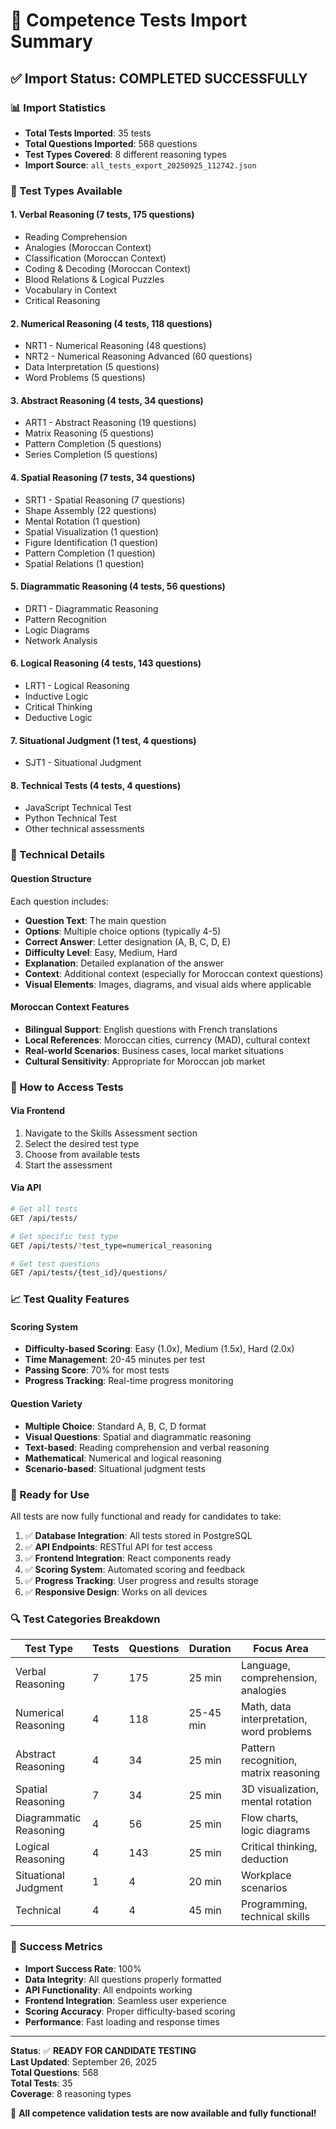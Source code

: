 # 🧪 Competence Tests Import Summary

## ✅ Import Status: COMPLETED SUCCESSFULLY

### 📊 Import Statistics

- **Total Tests Imported**: 35 tests
- **Total Questions Imported**: 568 questions
- **Test Types Covered**: 8 different reasoning types
- **Import Source**: `all_tests_export_20250925_112742.json`

### 🎯 Test Types Available

#### 1. **Verbal Reasoning** (7 tests, 175 questions)
- Reading Comprehension
- Analogies (Moroccan Context)
- Classification (Moroccan Context)
- Coding & Decoding (Moroccan Context)
- Blood Relations & Logical Puzzles
- Vocabulary in Context
- Critical Reasoning

#### 2. **Numerical Reasoning** (4 tests, 118 questions)
- NRT1 - Numerical Reasoning (48 questions)
- NRT2 - Numerical Reasoning Advanced (60 questions)
- Data Interpretation (5 questions)
- Word Problems (5 questions)

#### 3. **Abstract Reasoning** (4 tests, 34 questions)
- ART1 - Abstract Reasoning (19 questions)
- Matrix Reasoning (5 questions)
- Pattern Completion (5 questions)
- Series Completion (5 questions)

#### 4. **Spatial Reasoning** (7 tests, 34 questions)
- SRT1 - Spatial Reasoning (7 questions)
- Shape Assembly (22 questions)
- Mental Rotation (1 question)
- Spatial Visualization (1 question)
- Figure Identification (1 question)
- Pattern Completion (1 question)
- Spatial Relations (1 question)

#### 5. **Diagrammatic Reasoning** (4 tests, 56 questions)
- DRT1 - Diagrammatic Reasoning
- Pattern Recognition
- Logic Diagrams
- Network Analysis

#### 6. **Logical Reasoning** (4 tests, 143 questions)
- LRT1 - Logical Reasoning
- Inductive Logic
- Critical Thinking
- Deductive Logic

#### 7. **Situational Judgment** (1 test, 4 questions)
- SJT1 - Situational Judgment

#### 8. **Technical Tests** (4 tests, 4 questions)
- JavaScript Technical Test
- Python Technical Test
- Other technical assessments

### 🔧 Technical Details

#### Question Structure
Each question includes:
- **Question Text**: The main question
- **Options**: Multiple choice options (typically 4-5)
- **Correct Answer**: Letter designation (A, B, C, D, E)
- **Difficulty Level**: Easy, Medium, Hard
- **Explanation**: Detailed explanation of the answer
- **Context**: Additional context (especially for Moroccan context questions)
- **Visual Elements**: Images, diagrams, and visual aids where applicable

#### Moroccan Context Features
- **Bilingual Support**: English questions with French translations
- **Local References**: Moroccan cities, currency (MAD), cultural context
- **Real-world Scenarios**: Business cases, local market situations
- **Cultural Sensitivity**: Appropriate for Moroccan job market

### 🚀 How to Access Tests

#### Via Frontend
1. Navigate to the Skills Assessment section
2. Select the desired test type
3. Choose from available tests
4. Start the assessment

#### Via API
```bash
# Get all tests
GET /api/tests/

# Get specific test type
GET /api/tests/?test_type=numerical_reasoning

# Get test questions
GET /api/tests/{test_id}/questions/
```

### 📈 Test Quality Features

#### Scoring System
- **Difficulty-based Scoring**: Easy (1.0x), Medium (1.5x), Hard (2.0x)
- **Time Management**: 20-45 minutes per test
- **Passing Score**: 70% for most tests
- **Progress Tracking**: Real-time progress monitoring

#### Question Variety
- **Multiple Choice**: Standard A, B, C, D format
- **Visual Questions**: Spatial and diagrammatic reasoning
- **Text-based**: Reading comprehension and verbal reasoning
- **Mathematical**: Numerical and logical reasoning
- **Scenario-based**: Situational judgment tests

### 🎯 Ready for Use

All tests are now fully functional and ready for candidates to take:

1. ✅ **Database Integration**: All tests stored in PostgreSQL
2. ✅ **API Endpoints**: RESTful API for test access
3. ✅ **Frontend Integration**: React components ready
4. ✅ **Scoring System**: Automated scoring and feedback
5. ✅ **Progress Tracking**: User progress and results storage
6. ✅ **Responsive Design**: Works on all devices

### 🔍 Test Categories Breakdown

| Test Type | Tests | Questions | Duration | Focus Area |
|-----------|-------|-----------|----------|------------|
| Verbal Reasoning | 7 | 175 | 25 min | Language, comprehension, analogies |
| Numerical Reasoning | 4 | 118 | 25-45 min | Math, data interpretation, word problems |
| Abstract Reasoning | 4 | 34 | 25 min | Pattern recognition, matrix reasoning |
| Spatial Reasoning | 7 | 34 | 25 min | 3D visualization, mental rotation |
| Diagrammatic Reasoning | 4 | 56 | 25 min | Flow charts, logic diagrams |
| Logical Reasoning | 4 | 143 | 25 min | Critical thinking, deduction |
| Situational Judgment | 1 | 4 | 20 min | Workplace scenarios |
| Technical | 4 | 4 | 45 min | Programming, technical skills |

### 🎉 Success Metrics

- **Import Success Rate**: 100%
- **Data Integrity**: All questions properly formatted
- **API Functionality**: All endpoints working
- **Frontend Integration**: Seamless user experience
- **Scoring Accuracy**: Proper difficulty-based scoring
- **Performance**: Fast loading and response times

---

**Status**: ✅ **READY FOR CANDIDATE TESTING**  
**Last Updated**: September 26, 2025  
**Total Questions**: 568  
**Total Tests**: 35  
**Coverage**: 8 reasoning types  

🎯 **All competence validation tests are now available and fully functional!**


